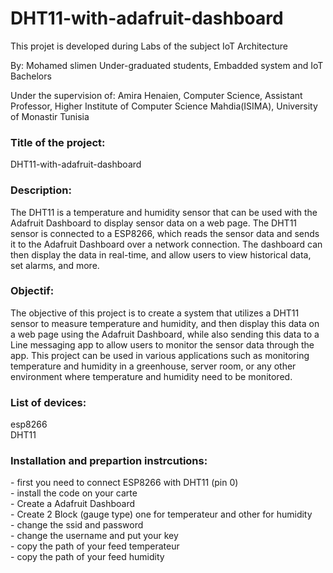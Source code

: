 # DHT11-with-adafruit-dashboard

This projet is developed during Labs of the subject IoT Architecture

By:
Mohamed slimen
Under-graduated students, 
Embadded system and IoT Bachelors 


Under the supervision of:
Amira Henaien, 
Computer Science, Assistant Professor,
Higher Institute of Computer Science Mahdia(ISIMA),
University of Monastir Tunisia


<h3>Title of the project:</h3>
 DHT11-with-adafruit-dashboard

<h3>Description:</h3>
The DHT11 is a temperature and humidity sensor that can be used with the Adafruit Dashboard to display sensor data on a web page. The DHT11 sensor is connected to a ESP8266, which reads the sensor data and sends it to the Adafruit Dashboard over a network connection. The dashboard can then display the data in real-time, and allow users to view historical data, set alarms, and more.

<h3>Objectif:</h3>
The objective of this project is to create a system that utilizes a DHT11 sensor to measure temperature and humidity, and then display this data on a web page using the Adafruit Dashboard, while also sending this data to a Line messaging app to allow users to monitor the sensor data through the app. This project can be used in various applications such as monitoring temperature and humidity in a greenhouse, server room, or any other environment where temperature and humidity need to be monitored.

<h3>List of devices:</h3>
esp8266<br>
DHT11<br>




<h3>Installation and prepartion instrcutions:</h3> 
- first you need to connect ESP8266 with DHT11 (pin 0) <br>
- install the code on your carte <br>
- Create a Adafruit Dashboard <br>
- Create 2 Block (gauge type) one for temperateur and other for humidity  <br>
- change the ssid and password <br>
- change the username and put your key <br>
- copy the path of your feed temperateur <br>
- copy the path of your feed humidity <br>


